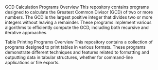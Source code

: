 GCD Calculation Programs
Overview
This repository contains programs designed to calculate the Greatest Common Divisor (GCD) of two or more numbers. The GCD is the largest positive integer that divides two or more integers without leaving a remainder. These programs implement various algorithms to efficiently compute the GCD, including both recursive and iterative approaches.


Table Printing Programs
Overview
This repository contains a collection of programs designed to print tables in various formats. These programs demonstrate different techniques and features related to formatting and outputting data in tabular structures, whether for command-line applications or file exports.
